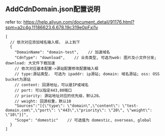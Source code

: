 ## AddCdnDomain.json配置说明
refer to: https://help.aliyun.com/document_detail/91176.html?spm=a2c4g.11186623.6.678.19c319e0pFxi1v
```
[
  // 依次对应添加域名输入框， 从上到下
  {
    "DomainName": "domain-test",    // 加速域名
    "CdnType": "download",    // 业务类型, 可选为web: 图片及小文件分发; download: 大文件下载加速
    // 依次对应基本配置->源站配置修改配置输入框
    // type:源站类型， 可选为 ipaddr: ip源站; domain: 域名源站; oss: OSS bucket为源站
    // content: 回源地址，可以是IP或域名
    // port: 可以指定443,80端口
    // priority: 源站地址对应的优先级，默认20。
    // weight: 回源权重，默认10
    "Sources":"[{\"type\": \"domain\",\"content\": \"test-domain.com\",\"port\": \"443\",\"priority\": \"20\", \"weight\": \"10\"}]",
    "Scope": "domestic"    // 可选值为 domestic, overseas, global
  }
]
```
